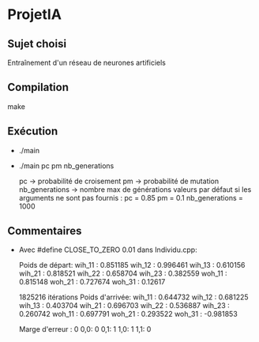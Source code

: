 ProjetIA
========

Sujet choisi
------------
Entraînement d'un réseau de neurones artificiels

Compilation
-----------
make
 
Exécution
---------

 * ./main
 * ./main pc pm nb_generations

	pc -> probabilité de croisement
	pm -> probabilité de mutation
	nb_generations -> nombre max de générations
	valeurs par défaut si les arguments ne sont pas fournis :
	pc = 0.85
	pm = 0.1
	nb_generations = 1000


Commentaires
------------

 * Avec #define CLOSE_TO_ZERO 0.01 dans Individu.cpp:

	Poids de départ: 
	wih_11 : 0.851185
	wih_12 : 0.996461
	wih_13 : 0.610156
	wih_21 : 0.818521
	wih_22 : 0.658704
	wih_23 : 0.382559
	woh_11 : 0.815148
	woh_21 : 0.727674
	woh_31 : 0.12617
	
	1825216 itérations
	Poids d'arrivée: 
	wih_11 : 0.644732
	wih_12 : 0.681225
	wih_13 : 0.403704
	wih_21 : 0.696703
	wih_22 : 0.536887
	wih_23 : 0.260742
	woh_11 : 0.697791
	woh_21 : 0.293522
	woh_31 : -0.981853
	
	Marge d'erreur : 0
	0,0: 0
	0,1: 1
	1,0: 1
	1,1: 0

